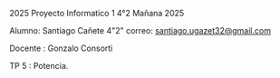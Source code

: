 2025 Proyecto Informatico 1
4°2 Mañana 2025

Alumno: Santiago Cañete 4"2"
correo: santiago.ugazet32@gmail.com

Docente : Gonzalo Consorti

TP 5 : Potencia.
